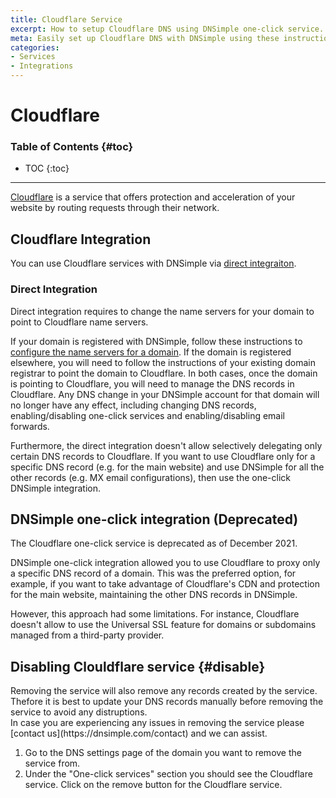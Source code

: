 ```yaml
---
title: Cloudflare Service
excerpt: How to setup Cloudflare DNS using DNSimple one-click service.
meta: Easily set up Cloudflare DNS with DNSimple using these instructions. Enhance your website's performance and security with our step-by-step guide.
categories:
- Services
- Integrations
---
```


# Cloudflare

### Table of Contents {#toc}

* TOC
{:toc}

---

[Cloudflare](https://www.cloudflare.com/) is a service that offers protection and acceleration of your website by routing requests through their network.


## Cloudflare Integration

You can use Cloudflare services with DNSimple via [direct integraiton](#direct-integration).

### Direct Integration

Direct integration requires to change the name servers for your domain to point to Cloudflare name servers.

If your domain is registered with DNSimple, follow these instructions to [configure the name servers for a domain](/articles/setting-name-servers). If the domain is registered elsewhere, you will need to follow the instructions of your existing domain registrar to point the domain to Cloudflare. In both cases, once the domain is pointing to Cloudflare, you will need to manage the DNS records in Cloudflare. Any DNS change in your DNSimple account for that domain will no longer have any effect, including changing DNS records, enabling/disabling one-click services and enabling/disabling email forwards.

Furthermore, the direct integration doesn't allow selectively delegating only certain DNS records to Cloudflare. If you want to use Cloudflare only for a specific DNS record (e.g. for the main website) and use DNSimple for all the other records (e.g. MX email configurations), then use the one-click DNSimple integration.

## DNSimple one-click integration (Deprecated)

<warning>
The Cloudflare one-click service is deprecated as of December 2021.
</warning>

DNSimple one-click integration allowed you to use Cloudflare to proxy only a specific DNS record of a domain. This was the preferred option, for example, if you want to take advantage of Cloudflare's CDN and protection for the main website, maintaining the other DNS records in DNSimple.

However, this approach had some limitations. For instance, Cloudflare doesn't allow to use the Universal SSL feature for domains or subdomains managed from a third-party provider.

## Disabling Clouldflare service {#disable}

<warning>
Removing the service will also remove any records created by the service. Thefore it is best to update your DNS records manually before removing the service to avoid any distruptions.<br>
In case you are experiencing any issues in removing the service please [contact us](https://dnsimple.com/contact) and we can assist.
</warning>

1. Go to the DNS settings page of the domain you want to remove the service from.
2. Under the "One-click services" section you should see the Cloudflare service. Click on the remove button for the Cloudflare service.
